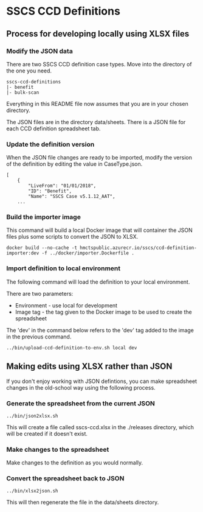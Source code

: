 # SSCS CCD Definitions

## Process for developing locally using XLSX files

### Modify the JSON data

There are two SSCS CCD definition case types. Move into the directory of the one you need.

    sscs-ccd-definitions
    |- benefit
    |- bulk-scan
    
Everything in this README file now assumes that you are in your chosen directory.
        
The JSON files are in the directory data/sheets. There is a JSON file for each CCD definition spreadsheet tab.

### Update the definition version

When the JSON file changes are ready to be imported, modify the version of the definition by editing the value in CaseType.json.

```
[
    {
        "LiveFrom": "01/01/2018", 
        "ID": "Benefit", 
        "Name": "SSCS Case v5.1.12_AAT", 
    ...
```

### Build the importer image

This command will build a local Docker image that will container the JSON files plus some scripts to convert the JSON to XLSX.

```
docker build --no-cache -t hmctspublic.azurecr.io/sscs/ccd-definition-importer:dev -f ../docker/importer.Dockerfile .
```

### Import definition to local environment

The following command will load the definition to your local environment.

There are two parameters:

* Environment - use local for development
* Image tag   - the tag given to the Docker image to be used to create the spreadsheet

The 'dev' in the command below refers to the 'dev' tag added to the image in the previous command.

```
../bin/upload-ccd-definition-to-env.sh local dev
```

## Making edits using XLSX rather than JSON

If you don't enjoy working with JSON defintions, you can make spreadsheet changes in the old-school way using the following process.

### Generate the spreadsheet from the current JSON

```
../bin/json2xlsx.sh
```

This will create a file called sscs-ccd.xlsx in the ./releases directory, which will be created if it doesn't exist.

### Make changes to the spreadsheet

Make changes to the definition as you would normally.

### Convert the spreadsheet back to JSON

```
../bin/xlsx2json.sh
```

This will then regenerate the file in the data/sheets directory.

